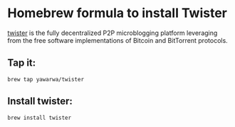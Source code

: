 # Homebrew formula to install Twister 

[twister](http://twister.net.co) is the fully decentralized P2P microblogging platform leveraging from the free software implementations of Bitcoin and BitTorrent protocols. 

## Tap it:

```
brew tap yawarwa/twister
```

## Install twister:

```
brew install twister
```
